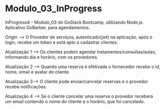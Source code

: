 # Modulo_03_InProgress
InProgress4 - Modulo_03 do GoStack Bootcamp, utilizando Node.js. Aplicativo GoBarber, para agendamentos. 

Origin --> O Provedor de serviços, autenticado(jwt) na aplicação, após o login, recebe um token e está apto a cadastrar clientes.

Atualização 1 --> Os clientes podem agendar tratamentos/consultas/aulas, informando dia e horário, com os provedores. 

Atualização 2 --> Quando uma reserva é efetivada o fornecedor recebe o id, nome, email e avatar do cliente. 

Atualização 3--> O cliente pode enviar/cancelar reservas e o provedor recebe notificações.

Atualização 4 --> Se o cliente cancelar uma reserva o provedor receberá um email contendo o nome do cliente e o horário, que foi cancelado.
